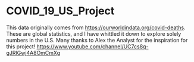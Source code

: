 # COVID_19_US_Project

This data originally comes from https://ourworldindata.org/covid-deaths. These are global statistics, and I have whittled it down to explore solely numbers in the U.S. 
Many thanks to Alex the Analyst for the inspiration for this project! https://www.youtube.com/channel/UC7cs8q-gJRlGwj4A8OmCmXg
